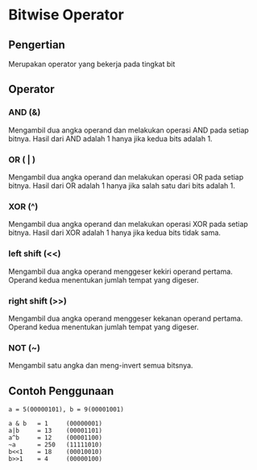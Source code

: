 # Bitwise Operator
## Pengertian
Merupakan operator yang bekerja pada tingkat bit

## Operator
### **AND** (&) 
Mengambil dua angka operand dan melakukan operasi AND pada setiap bitnya. Hasil dari AND adalah 1 hanya jika kedua bits adalah 1.
### **OR** ( | ) 
Mengambil dua angka operand dan melakukan operasi OR pada setiap bitnya. Hasil dari OR adalah 1 hanya jika salah satu dari bits adalah 1.
### **XOR** (^)  
Mengambil dua angka operand dan melakukan operasi XOR pada setiap bitnya. Hasil dari XOR adalah 1 hanya jika kedua bits tidak sama.
### **left shift** (<<)  
Mengambil dua angka operand menggeser kekiri operand pertama. Operand kedua menentukan jumlah tempat yang digeser.
### **right shift** (>>)  
Mengambil dua angka operand menggeser kekanan operand pertama. Operand kedua menentukan jumlah tempat yang digeser.
### **NOT** (~)  
Mengambil satu angka dan meng-invert semua bitsnya.

## Contoh Penggunaan
    a = 5(00000101), b = 9(00001001)

    a & b   = 1     (00000001)
    a|b     = 13    (00001101)
    a^b     = 12    (00001100)
    ~a      = 250   (11111010)
    b<<1    = 18    (00010010)
    b>>1    = 4     (00000100)
